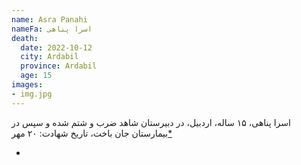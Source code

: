 ```yaml
---
name: Asra Panahi
nameFa: اسرا پناهی
death:
  date: 2022-10-12
  city: Ardabil
  province: Ardabil
  age: 15
images:
- img.jpg
---
```


اسرا پناهی، ۱۵ ساله، اردبیل، در دبیرستان شاهد ضرب و شتم شده و سپس در بیمارستان جان باخت، تاریخ شهادت: ۲۰ مهر[*][1]






- [1]: https://www.tribunezamaneh.com/archives/324583